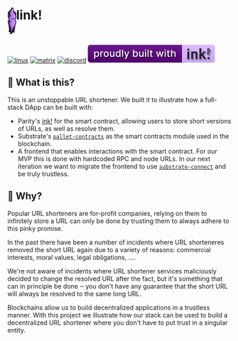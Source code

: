 <h1>
    <img src="./.images/ink-squid.svg" alt="Squink, the ink! mascot" style="vertical-align: middle" align="left" height="60" />link!
</h1>

<br/>

[![linux][a1]][a2] [![matrix][k1]][k2] [![discord][l1]][l2] [![built-with-ink][i1]][i2]

[a1]: https://gitlab.parity.io/parity/link/badges/master/pipeline.svg
[a2]: https://gitlab.parity.io/parity/link/pipelines?ref=master
[k1]: https://img.shields.io/badge/matrix-chat-brightgreen.svg?style=flat
[k2]: https://riot.im/app/#/room/#ink:matrix.parity.io
[l1]: https://img.shields.io/discord/722223075629727774?style=flat-square&label=discord
[l2]: https://discord.com/invite/wGUDt2p
[i1]: https://raw.githubusercontent.com/paritytech/link/master/.images/badge.svg
[i2]: https://github.com/paritytech/ink

## 🤔 What is this?

This is an unstoppable URL shortener. We built it to illustrate how a
full-stack DApp can be built with:

* Parity's [ink!](https://github.com/paritytech/ink) for the smart contract,
  allowing users to store short versions of URLs, as well as resolve them.
* Substrate's [`pallet-contracts`](https://github.com/paritytech/substrate/tree/master/frame/contracts)
  as the smart contracts module used in the blockchain.
* A frontend that enables interactions with the smart contract.
  For our MVP this is done with hardcoded RPC and node URLs.
	In our next iteration we want to migrate the frontend to use 
	[`substrate-connect`](https://github.com/paritytech/substrate-connect)
	and be truly trustless.

## 🧐 Why?

Popular URL shorteners are for-profit companies, relying on them to
infinitely store a URL can only be done by trusting them to always
adhere to this pinky promise.

In the past there have been a number of incidents where URL shorteneres
removed the short URL again due to a variety of reasons: commercial
interests, moral values, legal obligations, ….

We're not aware of incidents where URL shortener services maliciously
decided to change the resolved URL after the fact, but it's something
that can in principle be done ‒ you don't have any guarantee that 
the short URL will always be resolved to the same long URL.

Blockchains allow us to build decentralized applications in a trustless
manner. With this project we illustrate how our stack can be used
to build a decentralized URL shortener where you don't have to put
trust in a singular entity.
